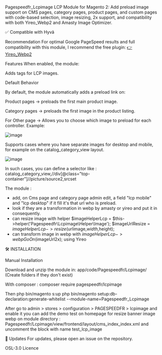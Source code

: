 Pagespeedfr_Lcpimage
LCP Module for Magento 2: Add preload image support on CMS pages, category pages, product pages, and custom pages with code-based selection, image resizing, 2x support, and compatibility with both Yireo_Webp2 and Amasty Image Optimizer.

✅ Compatible with Hyvä

Recommendation
For optimal Google PageSpeed results and full compatibility with this module, I recommend the free plugin:
[👉 Yireo_Webp2](https://github.com/yireo/Yireo_Webp2)

Features
When enabled, the module:

Adds <link rel="preload" as="image" fetchpriority="high"> tags for LCP images.

Default Behavior

By default, the module automatically adds a preload link on:

Product pages → preloads the first main product image.

Category pages → preloads the first image in the product listing.

<link rel="preload" as="image" fetchpriority="high" href="https://mysite.fr/media/catalog/product/cache/e71e4160766cc34e6ee58774081aa4a0/6/7/67cb2cdc00022.webp">



For Other page -> Allows you to choose which image to preload for each controller.
Example:

![image](https://github.com/user-attachments/assets/acaf39aa-06fa-43d5-a849-d903c17e217d)


Supports cases where you have separate images for desktop and mobile, for example on the catalog_category_view layout.

![image](https://github.com/user-attachments/assets/a3c46414-5f5f-46f2-a743-e1b2331a8570)

In such cases, you can define a selector like : catalog_category_view,//div[@class="top-container"]//picture/source2,srcset 


The module  :
- add, on Cms page and category page admin edit, a field "lcp mobile" and "lcp desktop" if it fill it's that url who is preload.
- look if they are a transformation in webp by amasty or yireo and put it in consequently.
- can resize image with helper $imageHelperLcp = $this->helper('Pagespeedfr\Lcpimage\Helper\Image');  $imageUrlResize = $imageHelperLcp->resize($urlimage,$width,$height);
- can transform image in webp with $imageHelperLcp->webpGoOn($imageUrl2x); using Yireo
 

🛠 INSTALLATION

Manual Installation

Download and unzip the module in:
app/code/Pagespeedfr/Lcpimage/
(Create folders if they don't exist)

With composer : composer require pagespeedfr/lcpimage

Then 
php bin/magento s:up
php bin/magento setup:db-declaration:generate-whitelist --module-name=Pagespeedfr_Lcpimage

After go to admin > stores > configuration > PAGESPEEDFR > lcpimage and enable it
you can add the demo test on homepage for resize banner image webp on module directory : Pagespeedfr/Lcpimage/view/frontend/layout/cms_index_index.xml and uncomment the block with name test_lcp_image

 
🔄 Updates
For updates, please open an issue on the repository.

OSL-3.0 Licence
    

